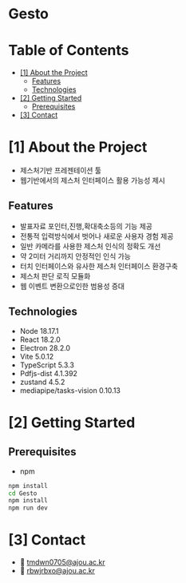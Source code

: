 # Gesto

# Table of Contents
- [[1] About the Project](#1-about-the-project)
  - [Features](#features)
  - [Technologies](#technologies)
- [[2] Getting Started](#2-getting-started)
  - [Prerequisites](#prerequisites)
- [[3] Contact](#6-contact)


# [1] About the Project

- 제스처기반 프레젠테이션 툴
- 웹기반에서의 제스처 인터페이스 활용 가능성 제시

## Features
- 발표자료 포인터,진행,확대축소등의 기능 제공
- 전통적 입력방식에서 벗어나 새로운 사용자 경험 제공 
- 일반 카메라를 사용한 제스처 인식의 정확도 개선
- 약 2미터 거리까지 안정적인 인식 가능
- 터치 인터페이스와 유사한 제스처 인터페이스 환경구축 
- 제스처 판단 로직 모듈화
- 웹 이벤트 변환으로인한 범용성 증대

## Technologies

- Node 18.17.1
- React 18.2.0
- Electron 28.2.0
- Vite 5.0.12
- TypeScript 5.3.3
- Pdfjs-dist 4.1.392
- zustand 4.5.2
- mediapipe/tasks-vision 0.10.13




# [2] Getting Started

## Prerequisites


- npm
```bash
npm install 
cd Gesto
npm install
npm run dev
```

# [3] Contact
- 📧 tmdwn0705@ajou.ac.kr
- 📧 rbwjrbxo@ajou.ac.kr
